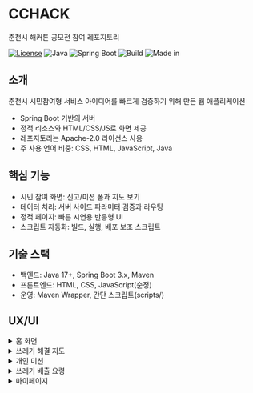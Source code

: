 # CCHACK
춘천시 해커톤 공모전 참여 레포지토리

[![License](https://img.shields.io/badge/License-Apache_2.0-blue.svg)](LICENSE)
![Java](https://img.shields.io/badge/Java-17+-red)
![Spring Boot](https://img.shields.io/badge/Spring%20Boot-3.x-green)
![Build](https://img.shields.io/badge/Build-Maven-lightgrey)
![Made in](https://img.shields.io/badge/Made%20in-Korea-black)

## 소개
춘천시 시민참여형 서비스 아이디어를 빠르게 검증하기 위해 만든 웹 애플리케이션
- Spring Boot 기반의 서버
- 정적 리소스와 HTML/CSS/JS로 화면 제공
- 레포지토리는 Apache-2.0 라이선스 사용
- 주 사용 언어 비중: CSS, HTML, JavaScript, Java

## 핵심 기능
- 시민 참여 화면: 신고/미션 폼과 지도 보기
- 데이터 처리: 서버 사이드 파라미터 검증과 라우팅
- 정적 페이지: 빠른 시연용 반응형 UI
- 스크립트 자동화: 빌드, 실행, 배포 보조 스크립트

## 기술 스택
- 백엔드: Java 17+, Spring Boot 3.x, Maven
- 프론트엔드: HTML, CSS, JavaScript(순정)
- 운영: Maven Wrapper, 간단 스크립트(scripts/)

## UX/UI
<details>
  <summary>홈 화면</summary>
  <p>
    <img src="img/KakaoTalk_20250905_232306353.png" alt="홈 화면" width="720">
  </p>
</details>

<details>
  <summary>쓰레기 해결 지도</summary>
  <p>
    <img src="img/KakaoTalk_20250905_232357184.png" alt="쓰레기 해결 지도 1" width="32%">
    <img src="img/KakaoTalk_20250905_232408484.png" alt="쓰레기 해결 지도 2" width="32%">
    <img src="img/KakaoTalk_20250905_232812436.png" alt="쓰레기 해결 지도 3" width="32%">
  </p>
  <p>

  ### 쓰레기 신고 과정
  https://github.com/user-attachments/assets/ef3aa03f-648e-4093-97ef-9fed2f4986c9
      
  ### 쓰레기 해결 과정
  https://github.com/user-attachments/assets/3e57e0ae-4721-4243-81a9-768770d9b445


  </p>
</details>

<details>
  <summary>개인 미션</summary>
  <p>
    <img src="img/KakaoTalk_20250905_235207077.png" alt="개인 미션 1" width="49%">
    <img src="img/KakaoTalk_20250905_234149589.png" alt="개인 미션 2" width="49%">
  </p>
  <p>
    <img src="img/KakaoTalk_20250905_234758801.png" alt="개인 미션 3" width="49%">
    <img src="img/KakaoTalk_20250905_235021447.png" alt="개인 미션 4" width="49%">
  </p>
</details>

<details>
  <summary>쓰레기 배출 요령</summary>
  <p>
    <img src="img/KakaoTalk_20250906_002129385.png" alt="쓰배요 1" width="49%">
    <img src="img/KakaoTalk_20250906_002138951.png" alt="쓰배요 2" width="49%">
  </p>
</details>

<details>
  <summary>마이페이지</summary>
  <p>
    <img src="img/KakaoTalk_20250905_232920918.png" alt="마이페이지 신고" width="49%">
    <img src="img/KakaoTalk_20250905_232928837.png" alt="마이페이지 해결" width="49%">
  </p>
</details>
